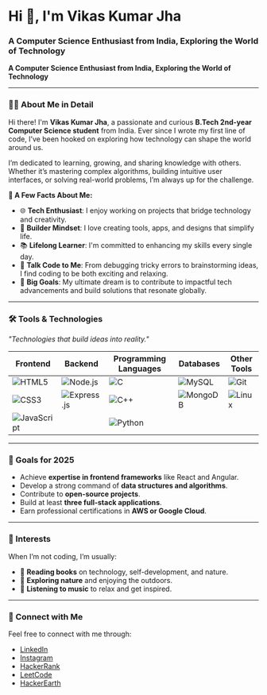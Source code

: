 # Hi 👋, I'm Vikas Kumar Jha

### A Computer Science Enthusiast from India, Exploring the World of Technology

**A Computer Science Enthusiast from India, Exploring the World of Technology**

---

### 👨‍💻 About Me in Detail
Hi there! I'm **Vikas Kumar Jha**, a passionate and curious **B.Tech 2nd-year Computer Science student** from India. Ever since I wrote my first line of code, I’ve been hooked on exploring how technology can shape the world around us.

I’m dedicated to learning, growing, and sharing knowledge with others. Whether it’s mastering complex algorithms, building intuitive user interfaces, or solving real-world problems, I’m always up for the challenge.

**🌟 A Few Facts About Me:**
- 🌐 **Tech Enthusiast**: I enjoy working on projects that bridge technology and creativity.
- 🔧 **Builder Mindset**: I love creating tools, apps, and designs that simplify life.
- 📚 **Lifelong Learner**: I'm committed to enhancing my skills every single day.
- 💬 **Talk Code to Me**: From debugging tricky errors to brainstorming ideas, I find coding to be both exciting and relaxing.
- 🎯 **Big Goals**: My ultimate dream is to contribute to impactful tech advancements and build solutions that resonate globally.

---

### 🛠️ Tools & Technologies

_"Technologies that build ideas into reality."_

| **Frontend** | **Backend** | **Programming Languages** | **Databases** | **Other Tools** |
| ------------ | ----------- | ------------------------- | ------------- | --------------- |
| ![HTML5](https://img.shields.io/badge/HTML5-E34F26?style=for-the-badge&logo=html5&logoColor=white) | ![Node.js](https://img.shields.io/badge/Node.js-339933?style=for-the-badge&logo=node.js&logoColor=white) | ![C](https://img.shields.io/badge/C-00599C?style=for-the-badge&logo=c&logoColor=white) | ![MySQL](https://img.shields.io/badge/MySQL-4479A1?style=for-the-badge&logo=mysql&logoColor=white) | ![Git](https://img.shields.io/badge/Git-F05032?style=for-the-badge&logo=git&logoColor=white) |
| ![CSS3](https://img.shields.io/badge/CSS3-1572B6?style=for-the-badge&logo=css3&logoColor=white) | ![Express.js](https://img.shields.io/badge/Express.js-000000?style=for-the-badge&logo=express&logoColor=white) | ![C++](https://img.shields.io/badge/C++-00599C?style=for-the-badge&logo=cplusplus&logoColor=white) | ![MongoDB](https://img.shields.io/badge/MongoDB-47A248?style=for-the-badge&logo=mongodb&logoColor=white) | ![Linux](https://img.shields.io/badge/Linux-FCC624?style=for-the-badge&logo=linux&logoColor=black) |
| ![JavaScript](https://img.shields.io/badge/JavaScript-F7DF1E?style=for-the-badge&logo=javascript&logoColor=black) |  | ![Python](https://img.shields.io/badge/Python-3776AB?style=for-the-badge&logo=python&logoColor=white) |  |  |

---

### 🎯 Goals for 2025

- Achieve **expertise in frontend frameworks** like React and Angular.
- Develop a strong command of **data structures and algorithms**.
- Contribute to **open-source projects**.
- Build at least **three full-stack applications**.
- Earn professional certifications in **AWS or Google Cloud**.

---

### 🏅 Interests

When I’m not coding, I’m usually:

- 📖 **Reading books** on technology, self-development, and nature.
- 🌿 **Exploring nature** and enjoying the outdoors.
- 🎵 **Listening to music** to relax and get inspired.

---

### 📱 Connect with Me

Feel free to connect with me through:

- [LinkedIn](https://linkedin.com/in/vikas-kumar-jha-6716a7293)
- [Instagram](https://instagram.com/vikas_jha_19)
- [HackerRank](https://www.hackerrank.com/vikasjha19)
- [LeetCode](https://www.leetcode.com/vikas_jha_19)
- [HackerEarth](https://www.hackerearth.com/@vikaskumarjha763)
